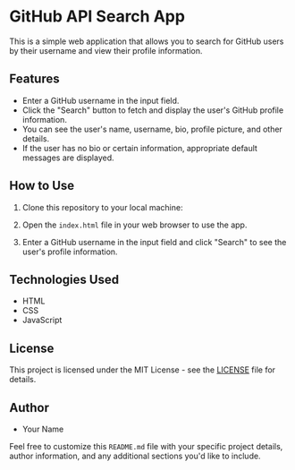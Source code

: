 # GitHub API Search App

This is a simple web application that allows you to search for GitHub users by their username and view their profile information.

## Features

- Enter a GitHub username in the input field.
- Click the "Search" button to fetch and display the user's GitHub profile information.
- You can see the user's name, username, bio, profile picture, and other details.
- If the user has no bio or certain information, appropriate default messages are displayed.

## How to Use

1. Clone this repository to your local machine:

2. Open the `index.html` file in your web browser to use the app.

3. Enter a GitHub username in the input field and click "Search" to see the user's profile information.

## Technologies Used

- HTML
- CSS
- JavaScript

## License

This project is licensed under the MIT License - see the [LICENSE](LICENSE) file for details.

## Author

- Your Name

Feel free to customize this `README.md` file with your specific project details, author information, and any additional sections you'd like to include.
